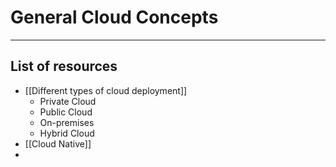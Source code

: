 # General Cloud Concepts
----------
## List of resources
- [[Different types of cloud deployment]]
	- Private Cloud
	- Public Cloud
	- On-premises
	- Hybrid Cloud
- [[Cloud Native]]
- 